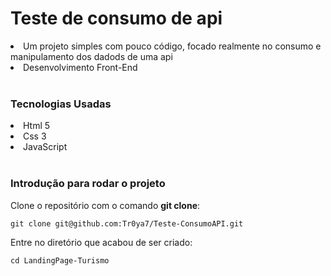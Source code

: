 # Teste de consumo de api
<li>Um projeto simples com pouco código, focado realmente no consumo e manipulamento dos dadods de uma api</li>
<li>Desenvolvimento Front-End</li><br>

### Tecnologias Usadas
<li>Html 5</li>
<li>Css 3</li>
<li>JavaScript</li><br>

### Introdução para rodar o projeto
Clone o repositório com o comando **git clone**:
```
git clone git@github.com:Tr0ya7/Teste-ConsumoAPI.git
```
Entre no diretório que acabou de ser criado:
```
cd LandingPage-Turismo
```
